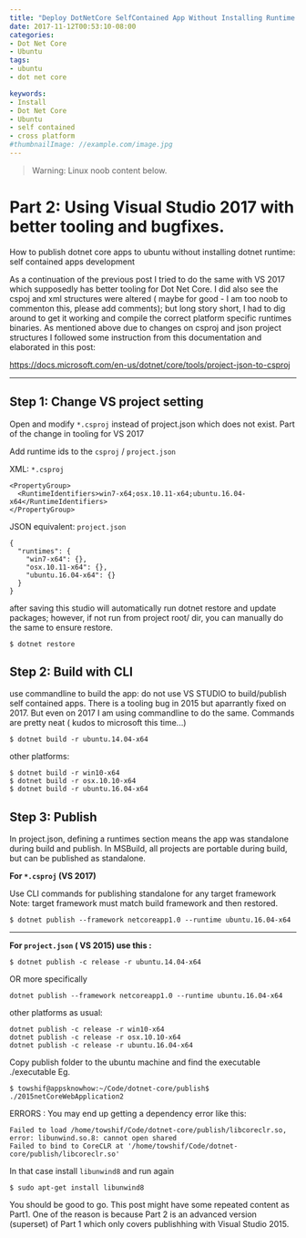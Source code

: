 ```yaml
---
title: "Deploy DotNetCore SelfContained App Without Installing Runtime on Ubuntu Part2"
date: 2017-11-12T00:53:10-08:00
categories:
- Dot Net Core
- Ubuntu
tags:
- ubuntu
- dot net core

keywords:
- Install
- Dot Net Core
- Ubuntu
- self contained
- cross platform
#thumbnailImage: //example.com/image.jpg
---
```

>Warning: Linux noob content below.


# Part 2: Using Visual Studio 2017 with better tooling and bugfixes.
How to publish dotnet core apps to ubuntu without installing dotnet runtime: self contained apps development

As a continuation of the previous post I tried to do the same with VS 2017 which supposedly has better tooling for Dot Net Core. I did also see the cspoj and xml structures were altered ( maybe for good - I am too noob to commenton this, please add comments); but long story short, I had to dig around to get it working and compile the correct platform specific runtimes binaries.
As mentioned above due to changes on csproj and json project structures I followed some instruction from this documentation and elaborated in this post:

https://docs.microsoft.com/en-us/dotnet/core/tools/project-json-to-csproj

---

## Step 1: Change VS project setting
Open and modify `*.csproj` instead of project.json which does not exist. Part of the change in tooling for VS 2017

Add runtime ids to the `csproj` / `project.json`

XML: `*.csproj`
```
<PropertyGroup>
  <RuntimeIdentifiers>win7-x64;osx.10.11-x64;ubuntu.16.04-x64</RuntimeIdentifiers>
</PropertyGroup>
```
JSON equivalent: `project.json`
```
{
  "runtimes": {
    "win7-x64": {},
    "osx.10.11-x64": {},
    "ubuntu.16.04-x64": {}
  }
}
```
after saving this studio will automatically run dotnet restore and update packages; however, if not run from project root/ dir, you can manually do the same to ensure restore.
```
$ dotnet restore
```


## Step 2: Build with CLI
use commandline to build the app: do not use VS STUDIO to build/publish self contained apps. There is a tooling bug in 2015 but aparrantly fixed on 2017. But even on 2017 I am using commandline to do the same. Commands are pretty neat ( kudos to microsoft this time...)

```
$ dotnet build -r ubuntu.14.04-x64
```
other platforms:
```
$ dotnet build -r win10-x64
$ dotnet build -r osx.10.10-x64
$ dotnet build -r ubuntu.16.04-x64
```

## Step 3: Publish

In project.json, defining a runtimes section means the app was standalone during build and publish. In MSBuild, all projects are portable during build, but can be published as standalone.

**For `*.csproj` (VS 2017)**

Use CLI commands for publishing standalone for any target framework
Note: target framework must match build framework and then restored.
```
$ dotnet publish --framework netcoreapp1.0 --runtime ubuntu.16.04-x64
```
------------
**For `project.json` ( VS 2015)  use this :**
```
$ dotnet publish -c release -r ubuntu.14.04-x64
```
OR more specifically
```
dotnet publish --framework netcoreapp1.0 --runtime ubuntu.16.04-x64
```

other platforms as usual:
```
dotnet publish -c release -r win10-x64
dotnet publish -c release -r osx.10.10-x64
dotnet publish -c release -r ubuntu.16.04-x64
```

Copy publish folder to the ubuntu machine and find the executable
./executable
Eg.
```
$ towshif@appsknowhow:~/Code/dotnet-core/publish$ ./2015netCoreWebApplication2
```
ERRORS : You may end up getting a dependency error like this:
```
Failed to load /home/towshif/Code/dotnet-core/publish/libcoreclr.so, error: libunwind.so.8: cannot open shared
Failed to bind to CoreCLR at '/home/towshif/Code/dotnet-core/publish/libcoreclr.so'
```

In that case install `libunwind8` and run again
```
$ sudo apt-get install libunwind8
```

You should be good to go. This post might have some repeated content as Part1. One of the reason is because Part 2 is an advanced version (superset) of Part 1 which only covers publishhing with Visual Studio 2015.